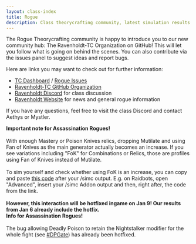 ```yaml
---
layout: class-index
title: Rogue
description: Class theorycrafting community, latest simulation results and resources -based on SimulationCraft- for World of Warcraft.
---
```


The Rogue Theorycrafting community is happy to introduce you to our new community hub: The Ravenholdt-TC Organization on GitHub! This will let you follow what is going on behind the scenes. You can also contribute via the issues panel to suggest ideas and report bugs.

Here are links you may want to check out for further information:

- <a href="https://github.com/Ravenholdt-TC/Rogue/projects/1" title="Ravenholdt Theorycrafting Dashboard" target="_blank" rel="nofollow">TC Dashboard</a> / <a href="https://github.com/Ravenholdt-TC/Rogue/issues" title="Report a rogue issue" target="_blank" rel="nofollow">Rogue Issues</a>
- <a href="https://github.com/Ravenholdt-TC" title="Ravenholdt-TC GitHub Organization" target="_blank" rel="nofollow">Ravenholdt-TC GitHub Organization</a>
- <a  href="https://discord.gg/x3R9z9g" title="Ravenholdt Discord" target="_blank" rel="nofollow">Ravenholdt Discord</a> for class discussion
- <a  href="http://www.ravenholdt.net/" title="Ravenholdt Website" target="_blank" rel="nofollow">Ravenholdt Website</a> for news and general rogue information

If you have any questions, feel free to visit the class Discord and contact Aethys or Mystler.

<div class="alert alert-warning">
  <strong>Important note for Assassination Rogues!</strong><br><br>
  With enough Mastery or Poison Knives relics, dropping Mutilate and using Fan of Knives as the main generator actually becomes an increase. If you see variations including "FoK" for Combinations or Relics, those are profiles using Fan of Knives instead of Mutilate.<br><br>
  To sim yourself and check whether using FoK is an increase, you can copy and paste <a href="/rogue/fokstring" title="How to enabled Fan of Knives rotation on SimC">this code</a> after your /simc output. E.g. on Raidbots, open "Advanced", insert your /simc Addon output and then, right after, the code from the link.<br><br>
  <strong>However, this interaction will be hotfixed ingame on Jan 9! Our results from Jan 6 already include the hotfix.</strong>
</div>

<div class="alert alert-info">
  <strong>Info for Assassination Rogues!</strong><br><br>
  The bug allowing Deadly Poison to retain the Nightstalker modifier for the whole fight (see <a href="/rogue/dpgate" title="How to see the impact of Deadly Poison bug on SimC">#DPGate</a>) has already been hotfixed.
</div>
